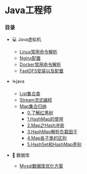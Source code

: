 # Java工程师

### 目录

- :computer: Java虚拟机
  - [Linux常用命令解析](/notes/system/1.linux)
  - [Nginx配置](/notes/system/2.nginx.md)
  - [Docker常用命令解析](/notes/system/3.docker.md)
  - [FastDFS安装以及配置](/notes/system/4.fastdfs.md)
- :coffee:java
  - [List集合类](/notes/collection/1.list-collection.md)
  - [Stream流式编程](/notes/collection/2.java-stream.md)
  - [Map集合归纳](/notes/collection/3.map.md)
    - [0.了解红黑树](/notes/collection/红黑树.md)
    - [1.HashMap的使用](/notes/collection/4.hashmap.md)
    - [2.Map之Hash冲突](/notes/collection/Map之Hash冲突.md)
    - [3.HashMap解析负载因子](/notes/collection/HashMap解析负载因子.md)
    - [4.Map各子类的区别](/notes/collection/HashMap,HashTable,ConcurrentHashMap三者区别.md)
    - [5.HashSet和HashMap差别](/notes/collection/HashSet和HashMap区别.md)

- :floppy_disk: 数据库
  - [Mysql数据库优化方案](/notes/database/1.SQL查询优化.md)

